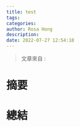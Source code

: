 ```yaml
---
title: test
tags:
categories:
author: Rosa Hong
description:
date: 2022-07-27 12:54:18
---
```

> 文章來自 :



















# 摘要
<!-- more -->
# 總結






















